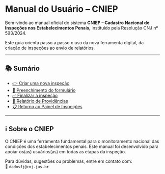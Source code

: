 # Manual do Usuário – CNIEP

Bem-vindo ao manual oficial do sistema **CNIEP – Cadastro Nacional de Inspeções nos Estabelecimentos Penais**, instituído pela Resolução CNJ nº 593/2024.

Este guia orienta passo a passo o uso da nova ferramenta digital, da criação de inspeções ao envio de relatórios.

---

## 📚 Sumário

- [👉 Criar uma nova inspeção](criar-inspecao.md)
- [📝 Preenchimento do formulário](formulario-inspecao.md)
- [✅ Finalizar a inspeção](finalizar-inspecao.md)
- [📄 Relatório de Providências](relatorio-providencias.md)
- [📋 Retorno ao Painel de Inspeções](retorno-painel-inspecoes.md)

---

## ℹ️ Sobre o CNIEP

O CNIEP é uma ferramenta fundamental para o monitoramento nacional das condições dos estabelecimentos penais. Este manual foi desenvolvido para apoiar os(as) usuários(as) em todas as etapas da inspeção.

Para dúvidas, sugestões ou problemas, entre em contato com:  
📧 `dadosfj@cnj.jus.br`
